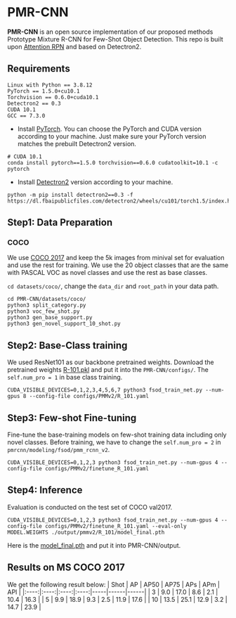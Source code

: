 # PMR-CNN

**PMR-CNN** is an open source implementation of our proposed methods Prototype Mixture R-CNN for Few-Shot Object Detection. This repo is built upon [Attention RPN](https://github.com/fanq15/FewX) and based on Detectron2. 

## Requirements
```
Linux with Python == 3.8.12
PyTorch == 1.5.0+cu10.1
Torchvision == 0.6.0+cuda10.1
Detectron2 == 0.3
CUDA 10.1
GCC == 7.3.0
```
* Install [PyTorch](https://pytorch.org/). You can choose the PyTorch and CUDA version according to your machine. Just make sure your PyTorch version matches the prebuilt Detectron2 version. 
```
# CUDA 10.1
conda install pytorch==1.5.0 torchvision==0.6.0 cudatoolkit=10.1 -c pytorch
```
* Install [Detectron2](https://detectron2.readthedocs.io/en/latest/index.html) version according to your machine.
```
python -m pip install detectron2==0.3 -f https://dl.fbaipublicfiles.com/detectron2/wheels/cu101/torch1.5/index.html
```

## Step1: Data Preparation
### COCO
We use [COCO 2017](https://cocodataset.org/#home) and keep the 5k images from minival set for evaluation and use the rest for training. We use the 20 object classes that are the same with PASCAL VOC as novel classes and use the rest as base classes.

`cd datasets/coco/`, change the `data_dir` and `root_path` in your data path.
```
cd PMR-CNN/datasets/coco/
python3 split_category.py
python3 voc_few_shot.py
python3 gen_base_support.py
python3 gen_novel_support_10_shot.py
```

## Step2: Base-Class training
We used ResNet101 as our backbone pretrained weights. Download the pretrained weights [R-101.pkl](https://github.com/facebookresearch/detectron2/blob/main/MODEL_ZOO.md) and put it into the `PMR-CNN/configs/`. The `self.num_pro = 1` in base class training.
```
CUDA_VISIBLE_DEVICES=0,1,2,3,4,5,6,7 python3 fsod_train_net.py --num-gpus 8 --config-file configs/PMMv2/R_101.yaml
```

## Step3: Few-shot Fine-tuning
Fine-tune the base-training models on few-shot training data including only novel classes. Before training, we have to change the `self.num_pro = 2` in `pmrcnn/modeling/fsod/pmm_rcnn_v2`.
```
CUDA_VISIBLE_DEVICES=0,1,2,3 python3 fsod_train_net.py --num-gpus 4 --config-file configs/PMMv2/finetune_R_101.yaml
```

## Step4: Inference
Evaluation is conducted on the test set of COCO val2017.
```
CUDA_VISIBLE_DEVICES=0,1,2,3 python3 fsod_train_net.py --num-gpus 4 --config-file configs/PMMv2/finetune_R_101.yaml --eval-only MODEL.WEIGHTS ./output/pmmv2/R_101/model_final.pth
```
Here is the [model_final.pth](https://drive.google.com/drive/folders/1CpJV0P6uETSGDM_BYZ0mAPetDGZ97LzS?usp=sharing) and put it into PMR-CNN/output.

## Results on MS COCO 2017
We get the following result below:
| Shot |  AP  | AP50 | AP75 | APs | APm  | APl  |
|:----:|:----:|:----:|:----:|-----|------|------|
|   3  |  9.0 | 17.0 |  8.6 | 2.1 | 10.4 | 16.3 |
|   5  |  9.9 | 18.9 |  9.3 | 2.5 | 11.9 | 17.6 |
|  10  | 13.5 | 25.1 | 12.9 | 3.2 | 14.7 | 23.9 |
